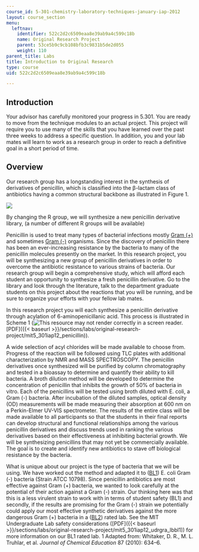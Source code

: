 ```yaml
---
course_id: 5-301-chemistry-laboratory-techniques-january-iap-2012
layout: course_section
menu:
  leftnav:
    identifier: 522c2d2c6509eaa8e39ab9a4c599c18b
    name: Original Research Project
    parent: 53ce5b9c9cb108bfb3c9831b5de2d055
    weight: 110
parent_title: Labs
title: Introduction to Original Research
type: course
uid: 522c2d2c6509eaa8e39ab9a4c599c18b

---
```


Introduction
------------

Your advisor has carefully monitored your progress in 5.301. You are ready to move from the technique modules to an actual project. This project will require you to use many of the skills that you have learned over the past three weeks to address a specific question. In addition, you and your lab mates will learn to work as a research group in order to reach a definitive goal in a short period of time.

Overview
--------

Our research group has a longstanding interest in the synthesis of derivatives of penicillin, which is classified into the β-lactam class of antibiotics having a common structural backbone as illustrated in Figure 1.

![](/coursemedia/5-301-chemistry-laboratory-techniques-january-iap-2012/bd7c0db6eef4c786825d4d5c2faf94c1_penicillin.jpg)

By changing the R group, we will synthesize a new penicillin derivative library, (a number of different R groups will be available)

Penicillin is used to treat many types of bacterial infections mostly [Gram (+)](http://en.wikipedia.org/wiki/Gram_positive) and sometimes [Gram (-)](http://en.wikipedia.org/wiki/Gram-negative_bacteria) organisms. Since the discovery of penicillin there has been an ever-increasing resistance by the bacteria to many of the penicillin molecules presently on the market. In this research project, you will be synthesizing a new group of penicillin derivatives in order to overcome the antibiotic resistance to various strains of bacteria. Our research group will begin a comprehensive study, which will afford each student an opportunity to synthesize a fresh penicillin derivative. Go to the library and look through the literature, talk to the department graduate students on this project about the reactions that you will be running, and be sure to organize your efforts with your fellow lab mates.

In this research project you will each synthesize a penicillin derivative through acylation of 6-aminopenicillanic acid. This process is illustrated in Scheme 1 (![This resource may not render correctly in a screen reader.](/images/inacessible.gif)[PDF]({{< baseurl >}}/sections/labs/original-research-project/mit5_301iap12_penicillin)).

A wide selection of acyl chlorides will be made available to choose from. Progress of the reaction will be followed using TLC plates with additional characterization by NMR and MASS SPECTROSCOPY. The penicillin derivatives once synthesized will be purified by column chromatography and tested in a bioassay to determine and quantify their ability to kill bacteria. A broth dilution method will be developed to determine the concentration of penicillin that inhibits the growth of 50% of bacteria in vitro. Each of the penicillins will be tested using broth diluted with E. coli, a Gram (-) bacteria. After incubation of the diluted samples, optical density (OD) measurements will be made measuring their absorption at 600 nm on a Perkin-Elmer UV-VIS spectrometer. The results of the entire class will be made available to all participants so that the students in their final reports can develop structural and functional relationships among the various penicillin derivatives and discuss trends used in ranking the various derivatives based on their effectiveness at inhibiting bacterial growth. We will be synthesizing penicillins that may not yet be commercially available. The goal is to create and identify new antibiotics to stave off biological resistance by the bacteria.

What is unique about our project is the type of bacteria that we will be using. We have worked out the method and adapted it to ([BL1](http://en.wikipedia.org/wiki/Biosafety_level_1#Biosafety_level_1)) E. coli Gram (-) bacteria (Strain ATCC 10798). Since penicillin antibiotics are most effective against Gram (+) bacteria, we wanted to look carefully at the potential of their action against a Gram (-) strain. Our thinking here was that this is a less virulent strain to work with in terms of student safety (BL1) and secondly, if the results are promising for the Gram (-) strain we potentially could apply our most effective synthetic derivatives against the more dangerous Gram (+) bacteria in a ([BL2](http://en.wikipedia.org/wiki/Biosafety_level_2#Biosafety_level_2)) rated lab. See the MIT Undergraduate Lab safety considerations ([PDF]({{< baseurl >}}/sections/labs/original-research-project/mit5_301iap12_udrgra_lbbl1)) for more information on our BL1 rated lab.
1 Adapted from: Whitaker, D. R., M. L. Truhlar, et al. _Journal of Chemical Education_ 87 (2010): 634–6.